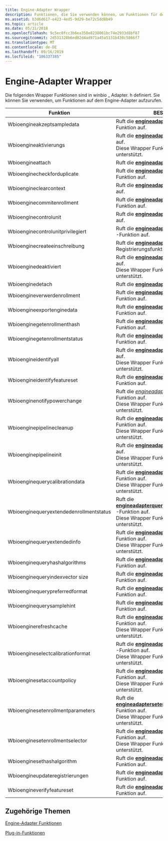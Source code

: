 ```yaml
---
title: Engine-Adapter Wrapper
description: Funktionen, die Sie verwenden können, um Funktionen für den Engine-Adapter aufzurufen. Diese Funktionen sind in winbio \_ Adapter. h definiert.
ms.assetid: b3d6d617-e423-4ed5-9d29-be72c5dd8b49
ms.topic: article
ms.date: 05/31/2018
ms.openlocfilehash: 9c5ec0fcc3b6ea358e8238061bc74e2933d8bf87
ms.sourcegitcommit: 2d531328b6ed82d4ad971a45a5131b430c5866f7
ms.translationtype: MT
ms.contentlocale: de-DE
ms.lasthandoff: 09/16/2019
ms.locfileid: "106337385"
---
```

# <a name="engine-adapter-wrappers"></a>Engine-Adapter Wrapper

Die folgenden Wrapper Funktionen sind in winbio \_ Adapter. h definiert. Sie können Sie verwenden, um Funktionen auf dem Engine-Adapter aufzurufen.



| Funktion                                           | BESCHREIBUNG                                                                                                                                                                                           |
|----------------------------------------------------|-------------------------------------------------------------------------------------------------------------------------------------------------------------------------------------------------------|
| Wbioengineakzeptsampledata<br/>              | Ruft die [**engineadapterakzeptsampledata**](/windows/desktop/api/Winbio_adapter/nc-winbio_adapter-pibio_engine_accept_sample_data_fn) -Funktion auf.<br/>                                                                                                 |
| Wbioengineaktivierungs<br/>                      | Ruft die [**engineadapteraktivierungs**](/windows/desktop/api/Winbio_adapter/nc-winbio_adapter-pibio_engine_activate_fn) -Funktion auf.<br/> Diese Wrapper Funktion wird ab Windows 10 unterstützt.<br/>                                           |
| Wbioengineattach<br/>                        | Ruft die [**engineadapterattach**](/windows/desktop/api/Winbio_adapter/nc-winbio_adapter-pibio_engine_attach_fn) -Funktion auf.<br/>                                                                                                                     |
| Wbioenginecheckforduplicate<br/>             | Ruft die [**engineadaptercheckforduplicate**](/windows/desktop/api/Winbio_adapter/nc-winbio_adapter-pibio_engine_check_for_duplicate_fn) -Funktion auf.<br/>                                                                                               |
| Wbioengineclearcontext<br/>                  | Ruft die [**engineadapterclearcontext**](/windows/desktop/api/Winbio_adapter/nc-winbio_adapter-pibio_engine_clear_context_fn) -Funktion auf.<br/>                                                                                                         |
| Wbioenginecommitenrollment<br/>              | Ruft die [**engineadaptercommitenrollment**](/windows/desktop/api/Winbio_adapter/nc-winbio_adapter-pibio_engine_commit_enrollment_fn) -Funktion auf.<br/>                                                                                                 |
| Wbioenginecontrolunit<br/>                   | Ruft die [**engineadaptercontrolunit**](/windows/desktop/api/Winbio_adapter/nc-winbio_adapter-pibio_engine_control_unit_fn) -Funktion auf.<br/>                                                                                                           |
| Wbioenginecontrolunitprivilegiert<br/>         | Ruft die [**engineadaptercontrolunitprivilegierte**](/windows/desktop/api/Winbio_adapter/nc-winbio_adapter-pibio_engine_control_unit_privileged_fn) -Funktion auf.<br/>                                                                                       |
| Wbioenginecreateeinschreibung<br/>              | Ruft die [**engineadapterup**](/windows/desktop/api/Winbio_adapter/nc-winbio_adapter-pibio_engine_create_enrollment_fn) -Registrierungsfunktion auf.<br/>                                                                                                 |
| Wbioenginedeaktiviert<br/>                    | Ruft die [**engineadapterdeaktivieren**](/windows/desktop/api/Winbio_adapter/nc-winbio_adapter-pibio_engine_deactivate_fn) -Funktion auf.<br/> Diese Wrapper Funktion wird ab Windows 10 unterstützt.<br/>                                       |
| Wbioenginedetach<br/>                        | Ruft die [**engineadapterdetach**](/windows/desktop/api/Winbio_adapter/nc-winbio_adapter-pibio_engine_detach_fn) -Funktion auf.<br/>                                                                                                                     |
| Wbioengineverwerdenrollment<br/>             | Ruft die [**engineadapterverwerdenrollment**](/windows/desktop/api/Winbio_adapter/nc-winbio_adapter-pibio_engine_discard_enrollment_fn) -Funktion auf.<br/>                                                                                               |
| Wbioengineexportenginedata<br/>              | Ruft die [**engineadapterexportenginedata**](/windows/desktop/api/Winbio_adapter/nc-winbio_adapter-pibio_engine_export_engine_data_fn) -Funktion auf.<br/>                                                                                                 |
| Wbioenginegetenrollmenthash<br/>             | Ruft die [**engineadaptergetenrollmenthash**](/windows/desktop/api/Winbio_adapter/nc-winbio_adapter-pibio_engine_get_enrollment_hash_fn) -Funktion auf.<br/>                                                                                               |
| Wbioenginegetenrollmentstatus<br/>           | Ruft die [**engineadaptergetenrollmentstatus**](/windows/desktop/api/Winbio_adapter/nc-winbio_adapter-pibio_engine_get_enrollment_status_fn) -Funktion auf.<br/>                                                                                           |
| Wbioengineidentifyall<br/>                   | Ruft die [**engineadapteridentifyall**](/windows/desktop/api/Winbio_adapter/nc-winbio_adapter-pibio_engine_identify_all_fn) -Funktion auf.<br/> Diese Wrapper Funktion wird ab Windows 10 unterstützt.<br/>                                     |
| Wbioengineidentifyfeatureset<br/>            | Ruft die [**engineadapteridentifyfeatureset**](/windows/desktop/api/Winbio_adapter/nc-winbio_adapter-pibio_engine_identify_feature_set_fn) -Funktion auf.<br/>                                                                                             |
| Wbioenginenotifypowerchange<br/>             | Ruft die [*engineadapternotifypowerchange*](/windows/desktop/api/Winbio_adapter/nc-winbio_adapter-pibio_engine_notify_power_change_fn) -Funktion auf.<br/> Diese Wrapper Funktion wird ab Windows 8 unterstützt.<br/>                            |
| Wbioenginepipelinecleanup<br/>               | Ruft die [**engineadapterpipelinecleanup**](/windows/desktop/api/Winbio_adapter/nc-winbio_adapter-pibio_engine_pipeline_cleanup_fn) -Funktion auf.<br/> Diese Wrapper Funktion wird ab Windows 10 unterstützt.<br/>                             |
| Wbioenginepipelineinit<br/>                  | Ruft die [**engineadapterpipelineinit**](/windows/desktop/api/Winbio_adapter/nc-winbio_adapter-pibio_engine_pipeline_init_fn) -Funktion auf.<br/> Diese Wrapper Funktion wird ab Windows 10 unterstützt.<br/>                                   |
| Wbioenginequerycalibrationdata<br/>          | Ruft die [**engineadapterquerycalibrationdata**](/windows/desktop/api/Winbio_adapter/nc-winbio_adapter-pibio_engine_query_calibration_data_fn) -Funktion auf.<br/> Diese Wrapper Funktion wird ab Windows 10 unterstützt.<br/>                   |
| Wbioenginequeryextendedenrollmentstatus<br/> | Ruft die [**engineadapterqueryextendedenrollmentstatus**](/windows/desktop/api/Winbio_adapter/nc-winbio_adapter-pibio_engine_query_extended_enrollment_status_fn) -Funktion auf.<br/> Diese Wrapper Funktion wird ab Windows 10 unterstützt.<br/> |
| Wbioenginequeryextendedinfo<br/>             | Ruft die [**engineadapterqueryextendedinfo**](/windows/desktop/api/Winbio_adapter/nc-winbio_adapter-pibio_engine_query_extended_info_fn) -Funktion auf.<br/> Diese Wrapper Funktion wird ab Windows 10 unterstützt.<br/>                         |
| Wbioenginequeryhashalgorithms<br/>           | Ruft die [**engineadapterqueryhashalgorithms**](/windows/desktop/api/Winbio_adapter/nc-winbio_adapter-pibio_engine_query_hash_algorithms_fn) -Funktion auf.<br/>                                                                                           |
| Wbioenginequeryindexvector size<br/>          | Ruft die [**engineadapterqueryindexvectorsize**](/windows/desktop/api/Winbio_adapter/nc-winbio_adapter-pibio_engine_query_index_vector_size_fn) -Funktion auf.<br/>                                                                                         |
| Wbioenginequerypreferredformat<br/>          | Ruft die [**engineadapterquerypreferredformat**](/windows/desktop/api/Winbio_adapter/nc-winbio_adapter-pibio_engine_query_preferred_format_fn) -Funktion auf.<br/>                                                                                         |
| Wbioenginequerysamplehint<br/>               | Ruft die [**engineadapterquerysamplehint**](/windows/desktop/api/Winbio_adapter/nc-winbio_adapter-pibio_engine_query_sample_hint_fn) -Funktion auf.<br/>                                                                                                   |
| Wbioenginerefreshcache<br/>                  | Ruft die [**engineadaptererfrischendes Cache**](/windows/desktop/api/Winbio_adapter/nc-winbio_adapter-pibio_engine_refresh_cache_fn) -Funktion auf.<br/> Diese Wrapper Funktion wird ab Windows 10 unterstützt.<br/>                                   |
| Wbioengineselectcalibrationformat<br/>       | Ruft die [**engineadapterselectcalibrationformat**](/windows/desktop/api/Winbio_adapter/nc-winbio_adapter-pibio_engine_select_calibration_format_fn) -Funktion auf.<br/> Diese Wrapper Funktion wird ab Windows 10 unterstützt.<br/>             |
| Wbioenginesetaccountpolicy<br/>              | Ruft die [**engineadaptersetaccountpolicy**](/windows/desktop/api/Winbio_adapter/nc-winbio_adapter-pibio_engine_set_account_policy_fn) -Funktion auf.<br/> Diese Wrapper Funktion wird ab Windows 10 unterstützt.<br/>                           |
| Wbioenginesetenrollmentparameters<br/>       | Ruft die [**engineadaptersetenrollmentparameters**](/windows/desktop/api/Winbio_adapter/nc-winbio_adapter-pibio_engine_set_enrollment_parameters_fn) -Funktion auf.<br/> Diese Wrapper Funktion wird ab Windows 10 unterstützt.<br/>             |
| Wbioenginesetenrollmentselector<br/>         | Ruft die [**engineadaptersetenrollmentselector**](/windows/desktop/api/Winbio_adapter/nc-winbio_adapter-pibio_engine_set_enrollment_selector_fn) -Funktion auf.<br/> Diese Wrapper Funktion wird ab Windows 10 unterstützt.<br/>                 |
| Wbioenginesethashalgorithm<br/>              | Ruft die [**engineadaptersethashalgorithm**](/windows/desktop/api/Winbio_adapter/nc-winbio_adapter-pibio_engine_set_hash_algorithm_fn) -Funktion auf.<br/>                                                                                                 |
| Wbioengineupdateregistrierungen<br/>              | Ruft die [**engineadapterupdateregistriment**](/windows/desktop/api/Winbio_adapter/nc-winbio_adapter-pibio_engine_update_enrollment_fn) -Funktion auf.<br/>                                                                                                 |
| Wbioengineverifyfeatureset<br/>              | Ruft die [**engineadapterverifyfeatureset**](/windows/desktop/api/Winbio_adapter/nc-winbio_adapter-pibio_engine_verify_feature_set_fn) -Funktion auf.<br/>                                                                                                 |



 

## <a name="related-topics"></a>Zugehörige Themen

<dl> <dt>

[Engine-Adapter Funktionen](engine-adapter-functions.md)
</dt> <dt>

[Plug-in-Funktionen](plug-in-functions.md)
</dt> </dl>

 

 





